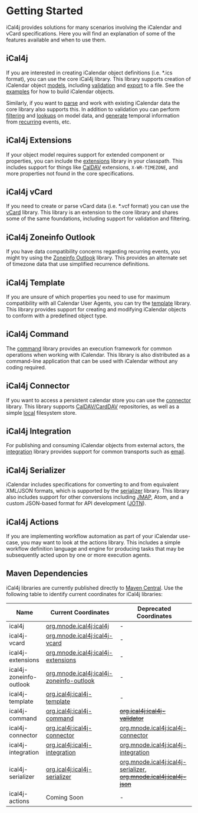 # Getting Started

iCal4j provides solutions for many scenarios involving the iCalendar and vCard specifications. Here you
will find an explanation of some of the features available and when to use them.

## iCal4j

If you are interested in creating iCalendar object definitions (i.e. *.ics format), you can use the core
iCal4j library. This library supports creation of iCalendar object [models](/examples/model), including
[validation](/validation) and [export](/examples/output) to a file. See the [examples](/examples) for
how to build iCalendar objects.

Similarly, if you want to [parse](/parser) and work with existing iCalendar data the core library also
supports this. In addition to validation you can perform [filtering](/filtering) and [lookups](/indexing)
on model data, and [generate](/examples/recur) temporal information from [recurring](/recurrences) events, etc.

## iCal4j Extensions

If your object model requires support for extended component or properties, you can include the 
[extensions](/extensions) library in your classpath. This includes support for things like
[CalDAV](/extensions/caldav) extensions, `X-WR-TIMEZONE`, and more properties not found in the core specifications.

## iCal4j vCard

If you need to create or parse vCard data (i.e. *.vcf format) you can use the [vCard](/vcard) library. This library is
an extension to the core library and shares some of the same foundations, including support for validation
and filtering.

## iCal4j Zoneinfo Outlook

If you have data compatibility concerns regarding recurring events, you might try using the
[Zoneinfo Outlook](/zoneinfo-outlook) library. This provides an alternate set of timezone data that use 
simplified recurrence definitions.

## iCal4j Template

If you are unsure of which properties you need to use for maximum compatibility with all Calendar User Agents,
you can try the [template](/template) library. This library provides support for creating and modifying 
iCalendar objects to conform with a predefined object type.

## iCal4j Command

The [command](/command) library provides an execution framework for common operations when working with iCalendar.
This library is also distributed as a command-line application that can be used with iCalendar without any
coding required.

## iCal4j Connector

If you want to access a persistent calendar store you can use the [connector](/connector) library. This library
supports [CalDAV/CardDAV](/connector/dav) repositories, as well as a simple [local](/connector/local) filesystem store.

## iCal4j Integration

For publishing and consuming iCalendar objects from external actors, the [integration](/integration) library
provides support for common transports such as [email](/integration/email).

## iCal4j Serializer

iCalendar includes specifications for converting to and from equivalent XML/JSON formats, which is supported
by the [serializer](/serializer) library. This library also includes support for other conversions including 
[JMAP](/serializer/jmap), Atom, and a custom JSON-based format for API development ([JOTN](/serializer/jotn)).

## iCal4j Actions

If you are implementing workflow automation as part of your iCalendar use-case, you may want to look at the
actions library. This includes a simple workflow definition language and engine for producing tasks that
may be subsequently acted upon by one or more execution agents.


## Maven Dependencies

iCal4j libraries are currently published directly to [Maven Central](https://search.maven.org). Use the following
table to identify current coordinates for iCal4j libraries:

   | Name                    | Current Coordinates                                                                                                    | Deprecated Coordinates                                                                                                                                                                                         |
|-------------------------|------------------------------------------------------------------------------------------------------------------------|----------------------------------------------------------------------------------------------------------------------------------------------------------------------------------------------------------------|
| ical4j                  | [org.mnode.ical4j:ical4j](https://search.maven.org/artifact/org.mnode.ical4j/ical4j)                                   | -                                                                                                                                                                                                              |
| ical4j-vcard            | [org.mnode.ical4j:ical4j-vcard](https://search.maven.org/artifact/org.mnode.ical4j/ical4j-vcard)                       | -                                                                                                                                                                                                              |
| ical4j-extensions       | [org.mnode.ical4j:ical4j-extensions](https://search.maven.org/artifact/org.mnode.ical4j/ical4j-extensions)             | -                                                                                                                                                                                                              |
| ical4j-zoneinfo-outlook | [org.mnode.ical4j:ical4j-zoneinfo-outlook](https://search.maven.org/artifact/org.mnode.ical4j/ical4j-zoneinfo-outlook) | -                                                                                                                                                                                                              |
| ical4j-template         | <a href="https://search.maven.org/artifact/org.ical4j/ical4j-template" target="_blank">org.ical4j:ical4j-template</a>  | -                                                                                                                                                                                                              |
| ical4j-command          | <a href="https://search.maven.org/artifact/org.ical4j/ical4j-command" target="_blank">org.ical4j:ical4j-command</a>    | ~~[org.ical4j:ical4j-validator](https://search.maven.org/artifact/org.ical4j/ical4j-validator)~~                                                                                                               |
| ical4j-connector        | [org.ical4j:ical4j-connector](https://search.maven.org/search?q=g:org.ical4j%20a:ical4j-connector*)                    | [org.mnode.ical4j:ical4j-connector](https://search.maven.org/artifact/org.mnode.ical4j/ical4j-connector)                                                                                                       |
| ical4j-integration      | [org.ical4j:ical4j-integration](https://search.maven.org/search?q=g:org.ical4j%20a:ical4j-integration*)                | [org.mnode.ical4j:ical4j-integration](https://search.maven.org/artifact/org.mnode.ical4j/ical4j-integration)                                                                                                   |
| ical4j-serializer       | [org.ical4j:ical4j-serializer](https://search.maven.org/artifact/org.ical4j/ical4j-serializer)                         | [org.mnode.ical4j:ical4j-serializer](https://search.maven.org/artifact/org.mnode.ical4j/ical4j-serializer), ~~[org.mnode.ical4j:ical4j-json](https://search.maven.org/artifact/org.mnode.ical4j/ical4j-json)~~ |
| ical4j-actions          | Coming Soon                                                                                                            | -                                                                                                                                                                                                              |

